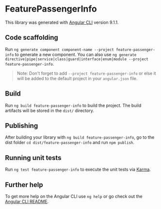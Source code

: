# FeaturePassengerInfo

This library was generated with [Angular CLI](https://github.com/angular/angular-cli) version 9.1.1.

## Code scaffolding

Run `ng generate component component-name --project feature-passenger-info` to generate a new component. You can also use `ng generate directive|pipe|service|class|guard|interface|enum|module --project feature-passenger-info`.
> Note: Don't forget to add `--project feature-passenger-info` or else it will be added to the default project in your `angular.json` file. 

## Build

Run `ng build feature-passenger-info` to build the project. The build artifacts will be stored in the `dist/` directory.

## Publishing

After building your library with `ng build feature-passenger-info`, go to the dist folder `cd dist/feature-passenger-info` and run `npm publish`.

## Running unit tests

Run `ng test feature-passenger-info` to execute the unit tests via [Karma](https://karma-runner.github.io).

## Further help

To get more help on the Angular CLI use `ng help` or go check out the [Angular CLI README](https://github.com/angular/angular-cli/blob/master/README.md).
